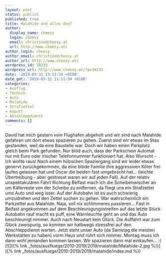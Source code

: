 ```yaml
---
layout: post
status: publish
published: true
title: Malahide und alles doof
author:
  display_name: cheesy
  login: cheesy
  email: christine@cheesy.at
  url: http://www.cheesy.at/
author_login: cheesy
author_email: christine@cheesy.at
author_url: http://www.cheesy.at/
wordpress_id: 38233
wordpress_url: http://www.cheesy.at/?p=38233
date: '2019-03-31 13:11:34 +0100'
date_gmt: '2019-03-31 11:11:34 +0100'
categories:
- Ausflug
- Technik
- Auto
- Malahide
- Strafzettel
- kaputt
- Abschleppdienst
comments: []
---
```

David hat mich gestern vom Flughafen abgeholt und wir sind nach Malahide gefahren um dort etwas spazieren zu gehen. Zuerst sind wir etwas im Stau gestanden, weil da eine Baustelle war. Doch wir haben einen Parkplatz gleich beim Park gefunden. Nur blöd auch, dass der Parkschein Automat nur mit Euro oder irischer Telefonnummer funktioniert hat.
Also Wurscht - ich wollte raus! Nach einem hübschen Spaziergang sind wir leider etwas genervt zurückgekommen, da eine blöde Familie ihre aggressiven Köter frei laufen gelassen hat und Oscar die beiden fast umgebracht hat... (leichte Übertreibung - aber gestresst waren wir auf jeden Fall).
Auf der relativ unspektakulären Fahrt Richtung Belfast mach ich die Scheibenwischer an um Käferreste von der Scheibe zu entfernen, da fliegt uns ein Strafzettel ums Auto und weg isser. Auf der Autobahn ist es auch schwierig umzudrehen und den Zettel suchen zu gehen. War wahrscheinlich ein Parkzettel aus Malahide.
Naja, soll nix schlimmeres passieren... Fast in Belfast angekommen auf dem Beschleunigungsstreifen auf das letzte Stück Autobahn rauf macht es puff, eine Warnleuchte geht an und das Auto beschleunigt nimmer. Auch nach Neustart kein Glück. Die Auffahrt war zum Glück zweispurig, so konnten wir halbwegs stressfrei auf den Abschleppdienst warten.
Jetzt steht unser Auto (da Samstag die meisten Werkstätten zu haben) vorm Haus und rührt sich nimmer. Montag muss ich dann wohl jemanden kommen lassen.
Wir spazieren dann mal einkaufen... :(
[![]({% link _fotos/ausfluege/2010-2019/2019/malahide/Malahide-2.jpg %})]({% link _fotos/ausfluege/2010-2019/2019/malahide/index.md %})
